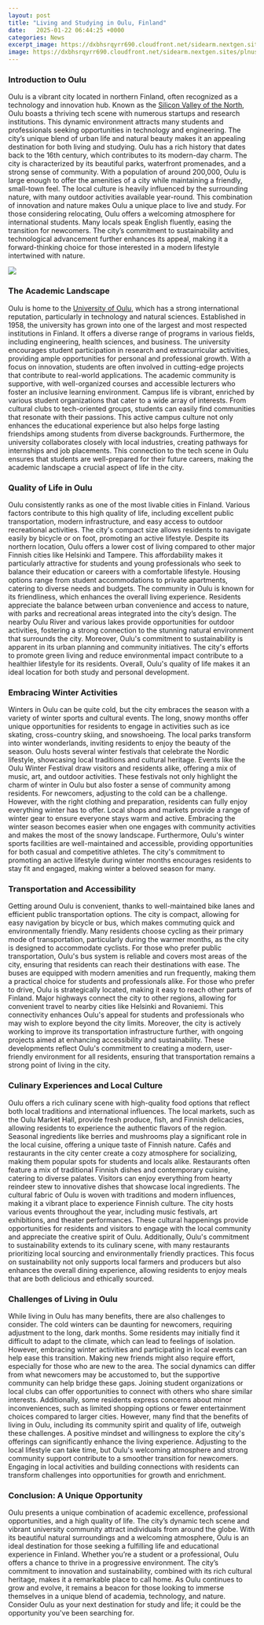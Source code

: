 ```yaml
---
layout: post
title: "Living and Studying in Oulu, Finland"
date:   2025-01-22 06:44:25 +0000
categories: News
excerpt_image: https://dxbhsrqyrr690.cloudfront.net/sidearm.nextgen.sites/plnusealions.com/images/responsive_2023/default_image.png
image: https://dxbhsrqyrr690.cloudfront.net/sidearm.nextgen.sites/plnusealions.com/images/responsive_2023/default_image.png
---
```


### Introduction to Oulu
Oulu is a vibrant city located in northern Finland, often recognized as a technology and innovation hub. Known as the [Silicon Valley of the North](https://us.edu.vn/en/Oulu), Oulu boasts a thriving tech scene with numerous startups and research institutions. This dynamic environment attracts many students and professionals seeking opportunities in technology and engineering. The city’s unique blend of urban life and natural beauty makes it an appealing destination for both living and studying.
Oulu has a rich history that dates back to the 16th century, which contributes to its modern-day charm. The city is characterized by its beautiful parks, waterfront promenades, and a strong sense of community. With a population of around 200,000, Oulu is large enough to offer the amenities of a city while maintaining a friendly, small-town feel. The local culture is heavily influenced by the surrounding nature, with many outdoor activities available year-round. This combination of innovation and nature makes Oulu a unique place to live and study.
For those considering relocating, Oulu offers a welcoming atmosphere for international students. Many locals speak English fluently, easing the transition for newcomers. The city’s commitment to sustainability and technological advancement further enhances its appeal, making it a forward-thinking choice for those interested in a modern lifestyle intertwined with nature.

![](https://dxbhsrqyrr690.cloudfront.net/sidearm.nextgen.sites/plnusealions.com/images/responsive_2023/default_image.png)
### The Academic Landscape
Oulu is home to the [University of Oulu](https://us.edu.vn/en/University_of_Oulu), which has a strong international reputation, particularly in technology and natural sciences. Established in 1958, the university has grown into one of the largest and most respected institutions in Finland. It offers a diverse range of programs in various fields, including engineering, health sciences, and business.
The university encourages student participation in research and extracurricular activities, providing ample opportunities for personal and professional growth. With a focus on innovation, students are often involved in cutting-edge projects that contribute to real-world applications. The academic community is supportive, with well-organized courses and accessible lecturers who foster an inclusive learning environment.
Campus life is vibrant, enriched by various student organizations that cater to a wide array of interests. From cultural clubs to tech-oriented groups, students can easily find communities that resonate with their passions. This active campus culture not only enhances the educational experience but also helps forge lasting friendships among students from diverse backgrounds.
Furthermore, the university collaborates closely with local industries, creating pathways for internships and job placements. This connection to the tech scene in Oulu ensures that students are well-prepared for their future careers, making the academic landscape a crucial aspect of life in the city.
### Quality of Life in Oulu
Oulu consistently ranks as one of the most livable cities in Finland. Various factors contribute to this high quality of life, including excellent public transportation, modern infrastructure, and easy access to outdoor recreational activities. The city's compact size allows residents to navigate easily by bicycle or on foot, promoting an active lifestyle.
Despite its northern location, Oulu offers a lower cost of living compared to other major Finnish cities like Helsinki and Tampere. This affordability makes it particularly attractive for students and young professionals who seek to balance their education or careers with a comfortable lifestyle. Housing options range from student accommodations to private apartments, catering to diverse needs and budgets.
The community in Oulu is known for its friendliness, which enhances the overall living experience. Residents appreciate the balance between urban convenience and access to nature, with parks and recreational areas integrated into the city’s design. The nearby Oulu River and various lakes provide opportunities for outdoor activities, fostering a strong connection to the stunning natural environment that surrounds the city.
Moreover, Oulu's commitment to sustainability is apparent in its urban planning and community initiatives. The city's efforts to promote green living and reduce environmental impact contribute to a healthier lifestyle for its residents. Overall, Oulu's quality of life makes it an ideal location for both study and personal development.
### Embracing Winter Activities
Winters in Oulu can be quite cold, but the city embraces the season with a variety of winter sports and cultural events. The long, snowy months offer unique opportunities for residents to engage in activities such as ice skating, cross-country skiing, and snowshoeing. The local parks transform into winter wonderlands, inviting residents to enjoy the beauty of the season.
Oulu hosts several winter festivals that celebrate the Nordic lifestyle, showcasing local traditions and cultural heritage. Events like the Oulu Winter Festival draw visitors and residents alike, offering a mix of music, art, and outdoor activities. These festivals not only highlight the charm of winter in Oulu but also foster a sense of community among residents.
For newcomers, adjusting to the cold can be a challenge. However, with the right clothing and preparation, residents can fully enjoy everything winter has to offer. Local shops and markets provide a range of winter gear to ensure everyone stays warm and active. Embracing the winter season becomes easier when one engages with community activities and makes the most of the snowy landscape.
Furthermore, Oulu's winter sports facilities are well-maintained and accessible, providing opportunities for both casual and competitive athletes. The city's commitment to promoting an active lifestyle during winter months encourages residents to stay fit and engaged, making winter a beloved season for many.
### Transportation and Accessibility
Getting around Oulu is convenient, thanks to well-maintained bike lanes and efficient public transportation options. The city is compact, allowing for easy navigation by bicycle or bus, which makes commuting quick and environmentally friendly. Many residents choose cycling as their primary mode of transportation, particularly during the warmer months, as the city is designed to accommodate cyclists.
For those who prefer public transportation, Oulu's bus system is reliable and covers most areas of the city, ensuring that residents can reach their destinations with ease. The buses are equipped with modern amenities and run frequently, making them a practical choice for students and professionals alike.
For those who prefer to drive, Oulu is strategically located, making it easy to reach other parts of Finland. Major highways connect the city to other regions, allowing for convenient travel to nearby cities like Helsinki and Rovaniemi. This connectivity enhances Oulu's appeal for students and professionals who may wish to explore beyond the city limits.
Moreover, the city is actively working to improve its transportation infrastructure further, with ongoing projects aimed at enhancing accessibility and sustainability. These developments reflect Oulu's commitment to creating a modern, user-friendly environment for all residents, ensuring that transportation remains a strong point of living in the city.
### Culinary Experiences and Local Culture
Oulu offers a rich culinary scene with high-quality food options that reflect both local traditions and international influences. The local markets, such as the Oulu Market Hall, provide fresh produce, fish, and Finnish delicacies, allowing residents to experience the authentic flavors of the region. Seasonal ingredients like berries and mushrooms play a significant role in the local cuisine, offering a unique taste of Finnish nature.
Cafés and restaurants in the city center create a cozy atmosphere for socializing, making them popular spots for students and locals alike. Restaurants often feature a mix of traditional Finnish dishes and contemporary cuisine, catering to diverse palates. Visitors can enjoy everything from hearty reindeer stew to innovative dishes that showcase local ingredients.
The cultural fabric of Oulu is woven with traditions and modern influences, making it a vibrant place to experience Finnish culture. The city hosts various events throughout the year, including music festivals, art exhibitions, and theater performances. These cultural happenings provide opportunities for residents and visitors to engage with the local community and appreciate the creative spirit of Oulu.
Additionally, Oulu's commitment to sustainability extends to its culinary scene, with many restaurants prioritizing local sourcing and environmentally friendly practices. This focus on sustainability not only supports local farmers and producers but also enhances the overall dining experience, allowing residents to enjoy meals that are both delicious and ethically sourced.
### Challenges of Living in Oulu
While living in Oulu has many benefits, there are also challenges to consider. The cold winters can be daunting for newcomers, requiring adjustment to the long, dark months. Some residents may initially find it difficult to adapt to the climate, which can lead to feelings of isolation. However, embracing winter activities and participating in local events can help ease this transition.
Making new friends might also require effort, especially for those who are new to the area. The social dynamics can differ from what newcomers may be accustomed to, but the supportive community can help bridge these gaps. Joining student organizations or local clubs can offer opportunities to connect with others who share similar interests.
Additionally, some residents express concerns about minor inconveniences, such as limited shopping options or fewer entertainment choices compared to larger cities. However, many find that the benefits of living in Oulu, including its community spirit and quality of life, outweigh these challenges. A positive mindset and willingness to explore the city's offerings can significantly enhance the living experience.
Adjusting to the local lifestyle can take time, but Oulu's welcoming atmosphere and strong community support contribute to a smoother transition for newcomers. Engaging in local activities and building connections with residents can transform challenges into opportunities for growth and enrichment.
### Conclusion: A Unique Opportunity
Oulu presents a unique combination of academic excellence, professional opportunities, and a high quality of life. The city’s dynamic tech scene and vibrant university community attract individuals from around the globe. With its beautiful natural surroundings and a welcoming atmosphere, Oulu is an ideal destination for those seeking a fulfilling life and educational experience in Finland.
Whether you’re a student or a professional, Oulu offers a chance to thrive in a progressive environment. The city’s commitment to innovation and sustainability, combined with its rich cultural heritage, makes it a remarkable place to call home. As Oulu continues to grow and evolve, it remains a beacon for those looking to immerse themselves in a unique blend of academia, technology, and nature. Consider Oulu as your next destination for study and life; it could be the opportunity you've been searching for.